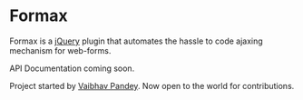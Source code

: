 Formax
======

Formax is a <a href="http://www.jquery.com">jQuery</a> plugin that automates the hassle to code ajaxing mechanism for web-forms.

API Documentation coming soon.

Project started by <a href="http://www.vaibhavpandey.com">Vaibhav Pandey</a>. Now open to the world for contributions.
